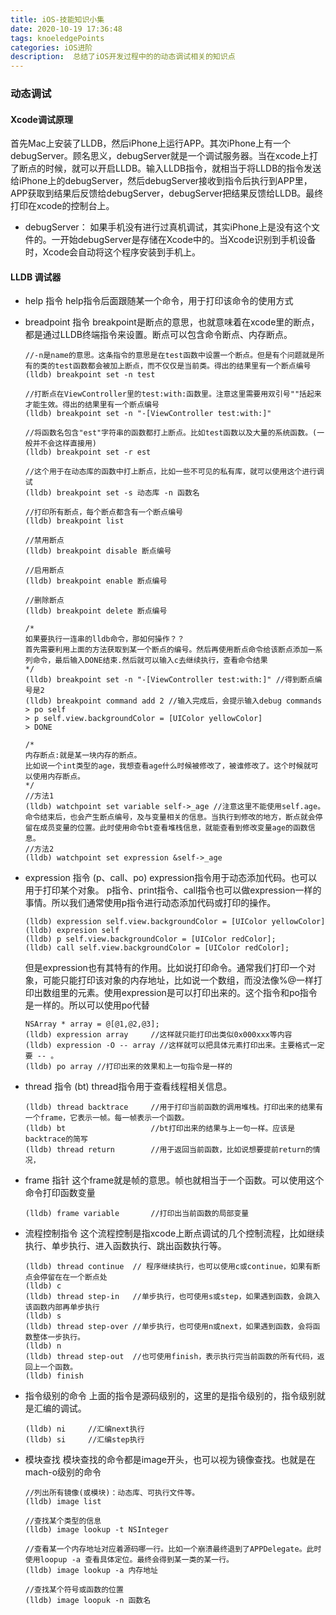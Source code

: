 ```yaml
---
title: iOS-技能知识小集
date: 2020-10-19 17:36:48
tags: knoeledgePoints
categories: iOS进阶
description:  总结了iOS开发过程中的的动态调试相关的知识点
---
```



### 动态调试
#### Xcode调试原理
首先Mac上安装了LLDB，然后iPhone上运行APP。其次iPhone上有一个debugServer。顾名思义，debugServer就是一个调试服务器。当在xcode上打了断点的时候，就可以开启LLDB。输入LLDB指令，就相当于将LLDB的指令发送给iPhone上的debugServer，然后debugServer接收到指令后执行到APP里，APP获取到结果后反馈给debugServer，debugServer把结果反馈给LLDB。最终打印在xcode的控制台上。
* debugServer：
	 	如果手机没有进行过真机调试，其实iPhone上是没有这个文件的。一开始debugServer是存储在Xcode中的。当Xcode识别到手机设备时，Xcode会自动将这个程序安装到手机上。
#### LLDB 调试器
* help 指令
	help指令后面跟随某一个命令，用于打印该命令的使用方式
* breadpoint 指令
  breakpoint是断点的意思，也就意味着在xcode里的断点，都是通过LLDB终端指令来设置。断点可以包含命令断点、内存断点。

  ```
  //-n是name的意思。这条指令的意思是在test函数中设置一个断点。但是有个问题就是所有的类的test函数都会被加上断点，而不仅仅是当前类。得出的结果里有一个断点编号
  (lldb) breakpoint set -n test 
  
  //打断点在ViewController里的test:with:函数里。注意这里需要用双引号""括起来才能生效。得出的结果里有一个断点编号
  (lldb) breakpoint set -n "-[ViewController test:with:]"
  
  //将函数名包含"est"字符串的函数都打上断点。比如test函数以及大量的系统函数。(一般并不会这样直接用)
  (lldb) breakpoint set -r est 
  
  //这个用于在动态库的函数中打上断点，比如一些不可见的私有库，就可以使用这个进行调试
  (lldb) breakpoint set -s 动态库 -n 函数名 
  
  //打印所有断点，每个断点都含有一个断点编号
  (lldb) breakpoint list  
  
  //禁用断点
  (lldb) breakpoint disable 断点编号	
  
  //启用断点
  (lldb) breakpoint enable 断点编号
  
  //删除断点
  (lldb) breakpoint delete 断点编号   
  
  /*
  如果要执行一连串的lldb命令，那如何操作？？
  首先需要利用上面的方法获取到某一个断点的编号。然后再使用断点命令给该断点添加一系列命令，最后输入DONE结束.然后就可以输入c去继续执行，查看命令结果
  */
  (lldb) breakpoint set -n "-[ViewController test:with:]" //得到断点编号是2
  (lldb) breakpoint command add 2 //输入完成后，会提示输入debug commands
  > po self
  > p self.view.backgroundColor = [UIColor yellowColor]
  > DONE
  
  /*
  内存断点:就是某一块内存的断点。
  比如说一个int类型的age，我想查看age什么时候被修改了，被谁修改了。这个时候就可以使用内存断点。
  */
  //方法1
  (lldb) watchpoint set variable self->_age //注意这里不能使用self.age。命令结束后，也会产生断点编号，及与变量相关的信息。当执行到修改的地方，断点就会停留在成员变量的位置。此时使用命令bt查看堆栈信息，就能查看到修改变量age的函数信息。
  //方法2 
  (lldb) watchpoint set expression &self->_age 
  
  ```
* expression 指令 (p、call、po)
	expression指令用于动态添加代码。也可以用于打印某个对象。 p指令、print指令、call指令也可以做expression一样的事情。所以我们通常使用p指令进行动态添加代码或打印的操作。  
	```
	(lldb) expression self.view.backgroundColor = [UIColor yellowColor]
	(lldb) expresion self
	(lldb) p self.view.backgroundColor = [UIColor redColor];
	(lldb) call self.view.backgroundColor = [UIColor redColor];
	```
	但是expression也有其特有的作用。比如说打印命令。通常我们打印一个对象，可能只能打印该对象的内存地址，比如说一个数组，而没法像%@一样打印出数组里的元素。使用expression是可以打印出来的。这个指令和po指令是一样的。所以可以使用po代替
	```
	NSArray * array = @[@1,@2,@3];
	(lldb) expression array 	//这样就只能打印出类似0x000xxx等内容
	(lldb) expression -O -- array //这样就可以把具体元素打印出来。主要格式一定要 -- 。
	(lldb) po array //打印出来的效果和上一句指令是一样的
	```
* thread 指令 (bt)
	thread指令用于查看线程相关信息。
	```
	(lldb) thread backtrace 	//用于打印当前函数的调用堆栈。打印出来的结果有一个frame，它表示一帧。每一帧表示一个函数。
	(lldb) bt					//bt打印出来的结果与上一句一样。应该是backtrace的简写
	(lldb) thread return 		//用于返回当前函数，比如说想要提前return的情况，
	```
* frame 指针
	这个frame就是帧的意思。帧也就相当于一个函数。可以使用这个命令打印函数变量
	```
	(lldb) frame variable		//打印出当前函数的局部变量
	```
* 流程控制指令
	这个流程控制是指xcode上断点调试的几个控制流程，比如继续执行、单步执行、进入函数执行、跳出函数执行等。
	```
	(lldb) thread continue	// 程序继续执行，也可以使用c或continue，如果有断点会停留在在一个断点处
	(lldb) c
	(lldb) thread step-in	//单步执行，也可使用s或step，如果遇到函数，会跳入该函数内部再单步执行
	(lldb) s
	(lldb) thread step-over //单步执行，也可使用n或next，如果遇到函数，会将函数整体一步执行。
	(lldb) n
	(lldb) thread step-out	//也可使用finish，表示执行完当前函数的所有代码，返回上一个函数。
	(lldb) finish
	```
* 指令级别的命令
  上面的指令是源码级别的，这里的是指令级别的，指令级别就是汇编的调试。
  ```
  (lldb) ni		//汇编next执行
  (lldb) si		//汇编step执行
  ```

* 模块查找
	模块查找的命令都是image开头，也可以视为镜像查找。也就是在mach-o级别的命令
	```
	//列出所有镜像(或模块)：动态库、可执行文件等。
	(lldb) image list  	
	
	//查找某个类型的信息
	(lldb) image lookup -t NSInteger
	
	//查看某一个内存地址对应着源码哪一行。比如一个崩溃最终退到了APPDelegate。此时使用loopup -a 查看具体定位。最终会得到某一类的某一行。
	(lldb) image lookup -a 内存地址 
	
	//查找某个符号或函数的位置
	(lldb) image loopuk -n 函数名
	
	```










